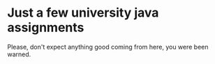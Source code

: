 # Just a few university java assignments
Please, don't expect anything good coming from here, you were been warned.
